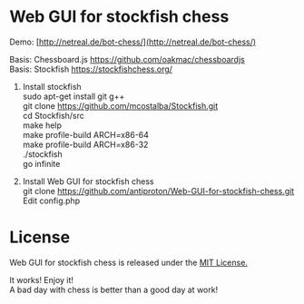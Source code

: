 Web GUI for stockfish chess
===========================
Demo:
[http://netreal.de/bot-chess/](http://netreal.de/bot-chess/)

Basis: Chessboard.js 
https://github.com/oakmac/chessboardjs<br />
Basis: Stockfish 
https://stockfishchess.org/<br />
1) Install stockfish<br />
sudo apt-get install git g++<br />
git clone https://github.com/mcostalba/Stockfish.git<br />
cd Stockfish/src<br />
make help<br />
make profile-build ARCH=x86-64<br />
make profile-build ARCH=x86-32<br />
./stockfish<br />
go infinite<br />

2) Install Web GUI for stockfish chess<br />
git clone https://github.com/antiproton/Web-GUI-for-stockfish-chess.git<br />
Edit config.php<br />

License
=======
Web GUI for stockfish chess is released under the [MIT License.](https://github.com/antiproton/Web-GUI-for-stockfish-chess/blob/master/LICENSE)


It works! Enjoy it!<br />
A bad day with chess is better than a good day at work!